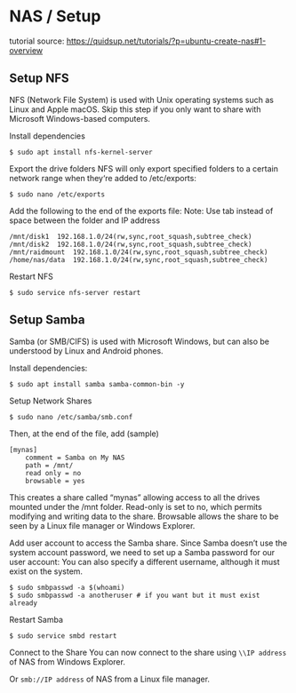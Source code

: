 # NAS / Setup

tutorial source: https://quidsup.net/tutorials/?p=ubuntu-create-nas#1-overview

## Setup NFS

NFS (Network File System) is used with Unix operating systems such as Linux and Apple macOS. Skip this step if you only want to share with Microsoft Windows-based computers.

Install dependencies
```shell
$ sudo apt install nfs-kernel-server
```

Export the drive folders
NFS will only export specified folders to a certain network range when they‘re added to /etc/exports:
```shell
$ sudo nano /etc/exports
```

Add the following to the end of the exports file:
Note: Use tab instead of space between the folder and IP address
```
/mnt/disk1	192.168.1.0/24(rw,sync,root_squash,subtree_check)
/mnt/disk2	192.168.1.0/24(rw,sync,root_squash,subtree_check)
/mnt/raidmount	192.168.1.0/24(rw,sync,root_squash,subtree_check)
/home/nas/data  192.168.1.0/24(rw,sync,root_squash,subtree_check)
```

Restart NFS
```shell
$ sudo service nfs-server restart
```


## Setup Samba

Samba (or SMB/CIFS) is used with Microsoft Windows, but can also be understood by Linux and Android phones.

Install dependencies:
```shell
$ sudo apt install samba samba-common-bin -y
```

Setup Network Shares
```shell
$ sudo nano /etc/samba/smb.conf
```

Then, at the end of the file, add (sample)
```shell
[mynas]
	comment = Samba on My NAS
	path = /mnt/
	read only = no
	browsable = yes
```
This creates a share called “mynas” allowing access to all the drives mounted under the /mnt folder.
Read-only is set to no, which permits modifying and writing data to the share.
Browsable allows the share to be seen by a Linux file manager or Windows Explorer.

Add user account to access the Samba share.
Since Samba doesn’t use the system account password, we need to set up a Samba password for our user account:
You can also specify a different username, although it must exist on the system.
```shell
$ sudo smbpasswd -a $(whoami)
$ sudo smbpasswd -a anotheruser # if you want but it must exist already
```

Restart Samba
```shell
$ sudo service smbd restart
```

Connect to the Share
You can now connect to the share using `\\IP address` of NAS from Windows Explorer.

Or `smb://IP address` of NAS from a Linux file manager.
